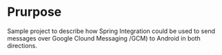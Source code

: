 # Prurpose

Sample project to describe how Spring Integration could be used to send messages over Google Clound Messaging /GCM) to Android in both directions.
